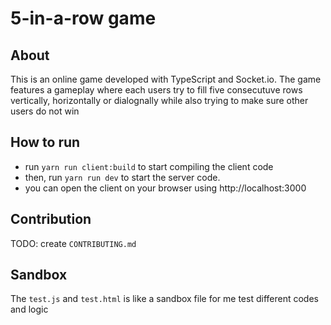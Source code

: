 # 5-in-a-row game

## About

This is an online game developed with TypeScript and Socket.io.
The game features a gameplay where each users try to fill five consecutuve rows vertically, horizontally or dialognally while also trying to make sure other users do not win

## How to run

- run `yarn run client:build` to start compiling the client code
- then, run `yarn run dev` to start the server code.
- you can open the client on your browser using http://localhost:3000

## Contribution

TODO: create `CONTRIBUTING.md`

## Sandbox

The `test.js` and `test.html` is like a sandbox file for me test different codes and logic
